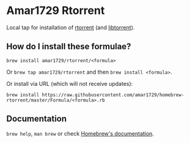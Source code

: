# Amar1729 Rtorrent

Local tap for installation of [rtorrent](https://github.com/rakshasa/rtorrent) (and [libtorrent](https://github.com/rakshasa/libtorrent)).

## How do I install these formulae?
`brew install amar1729/rtorrent/<formula>`

Or `brew tap amar1729/rtorrent` and then `brew install <formula>`.

Or install via URL (which will not receive updates):

```
brew install https://raw.githubusercontent.com/amar1729/homebrew-rtorrent/master/Formula/<formula>.rb
```

## Documentation
`brew help`, `man brew` or check [Homebrew's documentation](https://docs.brew.sh).
